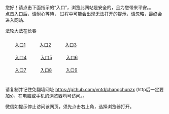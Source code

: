 您好！请点击下面指示的“入口”，浏览此网站是安全的，且为您带来平安。。 <br/>
点击入口后，请耐心等待， 过程中可能会出现无法打开的提示，请忽略，最终会进入网站. </br>

法轮大法在长春<br/>
<div style="padding:10px"><a style="margin:20px" target="_blank" href="https://d2cn4d00ib0c9j.cloudfront.net/2Qpsp?ymenulw" id="ccLink1" rel="nofollow">入口1</a> <a target="_blank" style="margin:20px" href="https://d3fu8s3vxcylar.cloudfront.net/2Qpsp?zsyvvtfx" id="ccLink2" rel="nofollow">入口2</a> <a style="margin:20px" target="_blank" href="https://d3i27ngiozt2of.cloudfront.net/2Qpsp?erragbpr" id="ccLink3" rel="nofollow">入口3</a></div>

<div style="padding:10px" ><a style="margin:20px" target="_blank" href="https://d2cn4d00ib0c9j.cloudfront.net/2Qpsp?ymenulw" id="ccLink4" rel="nofollow">入口4</a> <a style="margin:20px" href="https://d3fu8s3vxcylar.cloudfront.net/2Qpsp?zsyvvtfx" target="_blank" id="ccLink5" rel="nofollow">入口5</a> <a style="margin:20px" href="https://d3i27ngiozt2of.cloudfront.net/2Qpsp?erragbpr" target="_blank" id="ccLink6" rel="nofollow">入口6</a></div>

<div style="padding:10px"><a style="margin:20px" target="_blank" href="https://d2cn4d00ib0c9j.cloudfront.net/2Qpsp?ymenulw" id="ccLink7" rel="nofollow">入口7</a> <a style="margin:20px" href="https://d3fu8s3vxcylar.cloudfront.net/2Qpsp?zsyvvtfx" target="_blank" id="ccLink8" rel="nofollow">入口8</a> <a style="margin:20px" target="_blank" href="https://d3i27ngiozt2of.cloudfront.net/2Qpsp?erragbpr" id="ccLink9" rel="nofollow">入口9</a></div>

<br/>



请复制并记住免翻墙网址 https://github.com/yntd/changchunzx (http后一定要加s)，在电脑或手机的浏览器均可访问。。<br/>

微信如提示停止访问该网页，须先点击右上角，选择浏览器打开。
